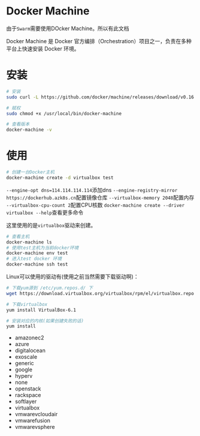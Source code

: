 # Docker Machine 

由于`Swarm`需要使用DOcker Machine。所以有此文档

Docker Machine 是 Docker 官方编排（Orchestration）项目之一，负责在多种平台上快速安装 Docker 环境。

# 安装

```sh
# 安装
sudo curl -L https://github.com/docker/machine/releases/download/v0.16.1/docker-machine-`uname -s`-`uname -m` > /usr/local/bin/docker-machine

# 赋权
sudo chmod +x /usr/local/bin/docker-machine

# 查看版本
docker-machine -v

```

# 使用

```sh
# 创建一台Docker主机
docker-machine create -d virtualbox test
```
`--engine-opt dns=114.114.114.114`添加dns
`--engine-registry-mirror https://dockerhub.azk8s.cn`配置镜像仓库
`--virtualbox-memory 2048`配置内存
`--virtualbox-cpu-count 2`配置CPU核数
`docker-machine create --driver virtualbox --help`查看更多命令

这里使用的是`virtualbox`驱动来创建。

```sh
# 查看主机
docker-machine ls
# 使用test主机为当前docker环境
docker-machine env test
# 进入test docker 环境
docker-machine ssh test
```
Linux可以使用的驱动有(使用之前当然需要下载驱动啊)：
```sh
# 下载yum源到 /etc/yum.repos.d/ 下
wget https://download.virtualbox.org/virtualbox/rpm/el/virtualbox.repo

# 下载virtualbox
yum install VirtualBox-6.1

# 安装对应的内核(如果创建失败的话)
yum install 
```
- amazonec2
- azure
- digitalocean
- exoscale
- generic
- google
- hyperv
- none
- openstack
- rackspace
- softlayer
- virtualbox
- vmwarevcloudair
- vmwarefusion
- vmwarevsphere

